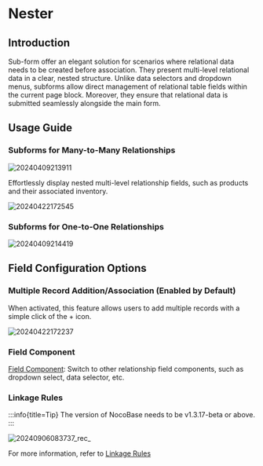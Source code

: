 # Nester

## Introduction

Sub-form offer an elegant solution for scenarios where relational data needs to be created before association. They present multi-level relational data in a clear, nested structure. Unlike data selectors and dropdown menus, subforms allow direct management of relational table fields within the current page block. Moreover, they ensure that relational data is submitted seamlessly alongside the main form.

## Usage Guide

### Subforms for Many-to-Many Relationships

![20240409213911](https://static-docs.nocobase.com/20240409213911.png)

Effortlessly display nested multi-level relationship fields, such as products and their associated inventory.

![20240422172545](https://static-docs.nocobase.com/20240422172545.png)

### Subforms for One-to-One Relationships

![20240409214419](https://static-docs.nocobase.com/20240422172545.png)

## Field Configuration Options

### Multiple Record Addition/Association (Enabled by Default)

When activated, this feature allows users to add multiple records with a simple click of the + icon.

![20240422172237](https://static-docs.nocobase.com/20240422172237.png)

### Field Component

[Field Component](/handbook/ui/fields/association-field): Switch to other relationship field components, such as dropdown select, data selector, etc.

### Linkage Rules
:::info{title=Tip}
The version of NocoBase needs to be v1.3.17-beta or above.
:::

![20240906083737_rec_](https://nocobase-docs.oss-cn-beijing.aliyuncs.com/20240906083737_rec_.gif)

For more information, refer to [Linkage Rules](/handbook/ui/blocks/block-settings/linkage-rule)
